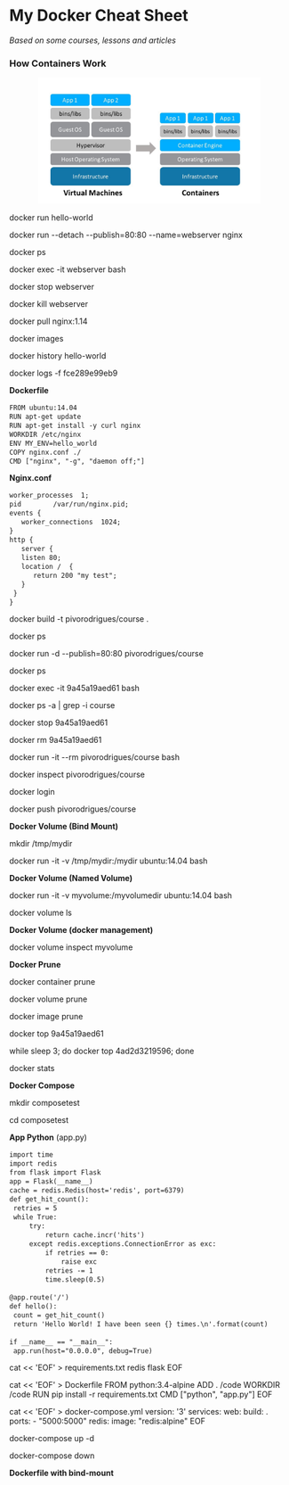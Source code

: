 # My Docker Cheat Sheet

*Based on some courses, lessons and articles*

### How Containers Work

<p align="center"><img src="images/docker-container.jpeg" width="400px"></p>

docker run hello-world

docker run --detach --publish=80:80 --name=webserver nginx

docker ps

docker exec -it webserver bash

docker stop webserver

docker kill webserver

docker pull nginx:1.14

docker images

docker history hello-world

docker logs -f fce289e99eb9

**Dockerfile**

```
FROM ubuntu:14.04
RUN apt-get update
RUN apt-get install -y curl nginx
WORKDIR /etc/nginx
ENV MY_ENV=hello_world
COPY nginx.conf ./
CMD ["nginx", "-g", "daemon off;"]
```

**Nginx.conf**

```
worker_processes  1;
pid        /var/run/nginx.pid;
events {
   worker_connections  1024;
}
http {
   server {
   listen 80;
   location /  {
      return 200 "my test";
   }
 }
}
```

docker build -t pivorodrigues/course .

docker ps

docker run -d --publish=80:80 pivorodrigues/course

docker ps

docker exec -it 9a45a19aed61 bash

docker ps -a | grep -i course

docker stop 9a45a19aed61

docker rm 9a45a19aed61

docker run -it --rm pivorodrigues/course bash

docker inspect pivorodrigues/course

docker login

docker push pivorodrigues/course


**Docker Volume (Bind Mount)**

mkdir /tmp/mydir

docker run -it -v /tmp/mydir:/mydir ubuntu:14.04 bash


**Docker Volume (Named Volume)**

docker run -it -v myvolume:/myvolumedir ubuntu:14.04 bash

docker volume ls


**Docker Volume (docker management)**

docker volume inspect myvolume


**Docker Prune**

docker container prune

docker volume prune

docker image prune


docker top 9a45a19aed61

while sleep 3; do docker top 4ad2d3219596; done

docker stats


**Docker Compose**

mkdir composetest

cd composetest


**App Python** (app.py)

```
import time
import redis
from flask import Flask
app = Flask(__name__)
cache = redis.Redis(host='redis', port=6379)
def get_hit_count():
 retries = 5
 while True:
     try:
         return cache.incr('hits')
     except redis.exceptions.ConnectionError as exc:
         if retries == 0:
             raise exc
         retries -= 1
         time.sleep(0.5)

@app.route('/')
def hello():
 count = get_hit_count()
 return 'Hello World! I have been seen {} times.\n'.format(count)

if __name__ == "__main__":
 app.run(host="0.0.0.0", debug=True)
```

cat << 'EOF' > requirements.txt
redis
flask
EOF

cat << 'EOF' > Dockerfile
FROM python:3.4-alpine
ADD . /code
WORKDIR /code
RUN pip install -r requirements.txt
CMD ["python", "app.py"]
EOF

cat << 'EOF' > docker-compose.yml
version: '3'
services:
 web:
   build: .
   ports:
    - "5000:5000"
 redis:
   image: "redis:alpine"
EOF

docker-compose up -d

docker-compose down

**Dockerfile with bind-mount**
